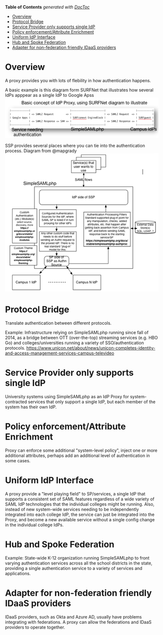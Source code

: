 <!-- START doctoc generated TOC please keep comment here to allow auto update -->
<!-- DON'T EDIT THIS SECTION, INSTEAD RE-RUN doctoc TO UPDATE -->
**Table of Contents**  *generated with [DocToc](https://github.com/thlorenz/doctoc)*

- [Overview](#overview)
- [Protocol Bridge](#protocol-bridge)
- [Service Provider only supports single IdP](#service-provider-only-supports-single-idp)
- [Policy enforcement/Attribute Enrichment](#policy-enforcementattribute-enrichment)
- [Uniform IdP Interface](#uniform-idp-interface)
- [Hub and Spoke Federation](#hub-and-spoke-federation)
- [Adapter for non-federation friendly IDaaS providers](#adapter-for-non-federation-friendly-idaas-providers)

<!-- END doctoc generated TOC please keep comment here to allow auto update -->

# Overview

A proxy provides you with lots of flebility in how authentication happens.

A basic example is this diagram form SURFNet that illustrates how several IdPs apppear as a single IdP to Google Apss
![Basic Concept](./img/basic-concept.png)

SSP provides several places where you can tie into the authentication process. Diagram from @mapgrady
![SSP Proxy](./img/ssp-proxy.png)

 
# Protocol Bridge
 
Translate authentication between different protocols.
 
Example: Infrastructure relying on SimpleSAMLphp running since fall of 2014, as a bridge between OTT (over-the-top) streaming services (e.g. HBO Go) and colleges/universities running a variety of SSO/authentication protocols.
     https://www.unicon.net/about/news/unicon-completes-identity-and-access-management-services-campus-televideo

# Service Provider only supports single IdP

University systems using SimpleSAMLphp as an IdP Proxy for system-contracted services that only support a single IdP, but each member of the system has their own IdP.

# Policy enforcement/Attribute Enrichment

Proxy can enforce some additional "system-level policy", inject one or more additional attributes, perhaps add an additional level of authentication in some cases.

# Uniform IdP Interface

A proxy provide a "level playing field" to SP/services, a single IdP that supports a consistent set of SAML features regardless of a wide variety of SAML IdP technologies that the individual colleges might be running. Also, instead of new system-wide services needing to be independently integrated into each college IdP, the service can just be integrated into the Proxy, and become a new available service without a single config change in the individual college IdPs.

# Hub and Spoke Federation

Example: State-wide K-12 organization running SimpleSAMLphp to front varying authentication services across all the school districts in the state, providing a single authentication service to a variety of services and applications.

# Adapter for non-federation friendly IDaaS providers

IDaaS providers, such as Okta and Azure AD, usually have problems integrating with federations. A proxy can allow
the federations and IDaaS providers to operate together.